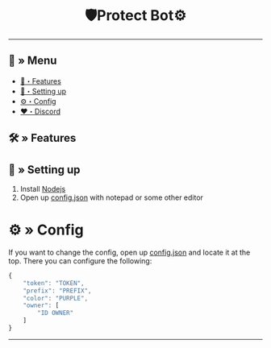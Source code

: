 <h1 align="center">
 🛡Protect Bot⚙
</h1>

---
## <a id="menu"></a>🔱 » Menu

- [🔰・Features](#features)
- [🎉・Setting up](#setup)
- [⚙・Config](#config)
- [❤・Discord](https://discord.gg/JB77nrdkdb)

## <a id="features"></a>🛠 » Features


## <a id="setup"></a> 📁 » Setting up

1. Install [Nodejs](https://nodejs.org/)
2. Open up [config.json](#config) with notepad or some other editor

# <a id="config"></a>⚙ » Config

If you want to change the config, open up [config.json](#config) and locate it at the top. There you can configure the following:

```js
{
    "token": "TOKEN",
    "prefix": "PREFIX",
    "color": "PURPLE",
    "owner": [
        "ID OWNER"
    ]
}
```

---
